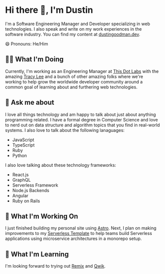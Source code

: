 # Hi there 👋, I'm Dustin

I'm a Software Engineering Manager and Developer specializing in web technologies. I also speak and write on my work experiences in the software industry. You can find my content at [dustingoodman.dev](https://dustingoodman.dev).

😄 Pronouns: He/Him

## 🧑‍💼 What I'm Doing

Currently, I'm working as an Engineering Manager at [This Dot Labs](https://github.com/thisdot) with the amazing [Tracy Lee](https://github.com/ladyleet) and a bunch of other amazing folks where we're working to help grow the worldwide developer community around a common goal of learning about and furthering web technologies.

## 💬 Ask me about

I love all things technology and am happy to talk about just about anything programming related. I have a formal degree in Computer Science and love to nerd out on data structure and algorithm topics that you find in real-world systems. I also love to talk about the following lanaguages:

- JavaScript
- TypeScript
- Ruby
- Python

I also love talking about these technology frameworks:

- React.js
- GraphQL
- Serverless Framework
- Node.js Backends
- Angular
- Ruby on Rails

## 🔭 What I'm Working On

I just finished building my personal site using [Astro](https://astro.build/). Next, I plan on making improvements to my [Serverless Template](https://github.com/dustinsgoodman/serverless-template) to help teams build Serverless applications using microservice architectures in a monorepo setup.

## 🌱 What I'm Learning

I'm looking forward to trying out [Remix](https://remix.run/) and [Qwik](https://github.com/BuilderIO/qwik).
